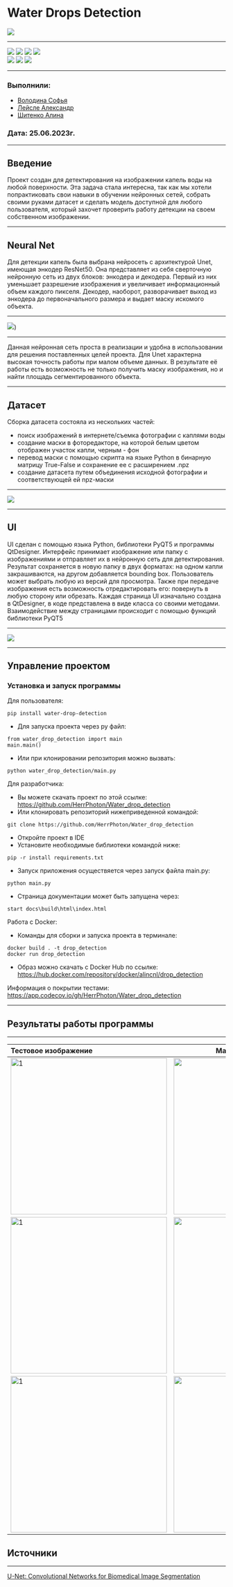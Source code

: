 # Water Drops Detection

![](https://github.com/HerrPhoton/Water_drop_detection/blob/Documentation/images/logo(2).jpg)

---

<img src = "https://img.shields.io/badge/Python 3.9-006C6B?style=for-the-badge&color=3C7270&labelColor=%23006C6B&logo=python&logoColor=FFFFFF"> <img src ='https://img.shields.io/github/watchers/HerrPhoton/Water_drop_detection?style=for-the-badge&color=3C7270&labelColor=%23006C6B&logo=actigraph&logoColor=FFFFFF'>
<img src = 'https://img.shields.io/github/actions/workflow/status/HerrPhoton/Water_drop_detection/Project-tests.yml?style=for-the-badge&color=3C7270&labelColor=%23006C6B&logo=githubactions&logoColor=FFFFFF'>
<img src = 'https://img.shields.io/github/contributors/HerrPhoton/Water_drop_detection?style=for-the-badge&color=3C7270&labelColor=%23006C6B&logo=teamspeak&logoColor=FFFFFF'>  
<img src ='https://img.shields.io/github/repo-size/HerrPhoton/Water_drop_detection?style=for-the-badge&color=3C7270&labelColor=%23006C6B&logo=weightsandbiases&logoColor=FFFFFF'>
<img src = "https://img.shields.io/badge/Code%20Coverage-81%25-success?style=for-the-badge&color=3C7270&labelColor=%23006C6B&logo=textpattern&logoColor=FFFFFF">
<img src = "https://img.shields.io/docker/image-size/alincnl/drop_detection/detect?style=for-the-badge&color=3C7270&labelColor=%23006C6B&logo=docker&logoColor=FFFFFF">


---
### Выполнили: 
+ [Володина Софья](https://github.com/PiroJOJO)
+ [Лейсле Александр](https://github.com/HerrPhoton)
+ [Шитенко Алина](https://github.com/alincnl)
### Дата: 25.06.2023г.
---

## Введение

Проект создан для детектирования на изображении капель воды на любой поверхности. Эта задача стала интересна, так как мы хотели 
попрактиковать свои навыки в обучении нейронных сетей, собрать своими руками датасет и сделать модель доступной для любого пользователя, который захочет проверить работу детекции на своем собственном изображении.

---

## Neural Net

Для детекции капель была выбрана нейросеть с архитектурой Unet, имеющая энкодер ResNet50. Она представляет из себя сверточную нейронную сеть из  двух блоков: энкодера и декодера. Первый из них уменьшает разрешение изображения и увеличивает информационный объем каждого пикселя. Декодер, наоборот, разворачивает выход из энкодера до первоначального размера и выдает маску искомого объекта.  

---

![](https://github.com/HerrPhoton/Water_drop_detection/blob/master/images/unet.jpg))

---

Данная нейронная сеть проста в реализации и удобна в использовании для решения поставленных целей проекта. Для Unet характерна высокая точность работы при малом объеме данных. В результате её работы есть возможность не только получить маску изображения, 
но и найти площадь сегментированного объекта.

---

## Датасет

Сборка датасета состояла из нескольких частей: 
- поиск изображений в интернете/съемка фотографии с каплями воды
- создание маски в фоторедакторе, на которой белым цветом отображен участок капли, черным - фон 
- перевод маски с помощью скрипта на языке Python в бинарную матрицу True-False и сохранение ее с расширением .npz 
- создание датасета путем объединения исходной фотографии и соответствующей ей npz-маски

---

![](https://github.com/HerrPhoton/Water_drop_detection/blob/Documentation/images/dataset)

---

## UI

UI сделан с помощью языка Python, библиотеки PyQT5 и программы QtDesigner. 
Интерфейс принимает изображение или папку с изображениями и отправляет их в нейронную сеть для детектирования. Результат сохраняется в новую папку в двух форматах: на одном капли закрашиваются, на другом добавляется bounding box. Пользователь может выбрать любую из версий для просмотра. Также при передаче изображения есть возможность отредактировать его: повернуть в любую сторону или обрезать. Каждая страница UI изначально создана в QtDesigner, в коде представлена в виде класса со своими методами. Взаимодействие между страницами происходит с помощью функций библиотеки PyQT5

---

![](https://github.com/HerrPhoton/Water_drop_detection/blob/Documentation/images/ui.jpg)

---

## Управление проектом

### Установка и запуск программы

Для пользователя:
```
pip install water-drop-detection
```
+ Для запуска проекта через py файл:
```
from water_drop_detection import main
main.main()
```
+ Или при клонировании репозитория можно вызвать:
```
python water_drop_detection/main.py
```

Для разработчика:
+ Вы можете скачать проект по этой ссылке: https://github.com/HerrPhoton/Water_drop_detection
+ Или клонировать репозиторий нижеприведенной командой:
```
git clone https://github.com/HerrPhoton/Water_drop_detection
```
+ Откройте проект в IDE
+ Установите необходимые библиотеки командой ниже:
```
pip -r install requirements.txt
```
+ Запуск приложения осуществяется через запуск файла main.py:
```
python main.py
```
+ Страница документации может быть запущена через:
```
start docs\build\html\index.html
```

Работа с Docker:
+ Команды для сборки и запуска проекта в терминале:
```
docker build . -t drop_detection
docker run drop_detection
```
+ Образ можно скачать с Docker Hub по ссылке: https://hub.docker.com/repository/docker/alincnl/drop_detection

Информация о покрытии тестами:
https://app.codecov.io/gh/HerrPhoton/Water_drop_detection

---

## Результаты работы программы

---

| Тестовое изображение            | Маска изображения                | Маска + bounding box + окружность |
| :---                            |    :----:                        |                              ---: |
| <img src="https://github.com/HerrPhoton/Water_drop_detection/blob/Documentation/images/test1-1.jpg"  alt="1" width = 360px height = 360px > | <img src="https://github.com/HerrPhoton/Water_drop_detection/blob/Documentation/images/test1-2.png"  alt="1" width = 360px height = 360px > | <img src="https://github.com/HerrPhoton/Water_drop_detection/blob/Documentation/images/test1-3.png"  alt="1" width = 360px height = 360px > |
| <img src="https://github.com/HerrPhoton/Water_drop_detection/blob/Documentation/images/test2-1.jpg"  alt="1" width = 360px height = 360px > | <img src="https://github.com/HerrPhoton/Water_drop_detection/blob/Documentation/images/test2-2.png"  alt="1" width = 360px height = 360px > | <img src="https://github.com/HerrPhoton/Water_drop_detection/blob/Documentation/images/test2-3.png"  alt="1" width = 360px height = 360px > |
| <img src="https://github.com/HerrPhoton/Water_drop_detection/blob/Documentation/images/test3-1.jpg"  alt="1" width = 360px height = 360px >  | <img src="https://github.com/HerrPhoton/Water_drop_detection/blob/Documentation/images/test3-2.png"  alt="1" width = 360px height = 360px > | <img src="https://github.com/HerrPhoton/Water_drop_detection/blob/Documentation/images/test3-3.png"  alt="1" width = 360px height = 360px > |

## Источники

---
[U-Net: Convolutional Networks for Biomedical Image Segmentation](https://arxiv.org/abs/1505.04597)
